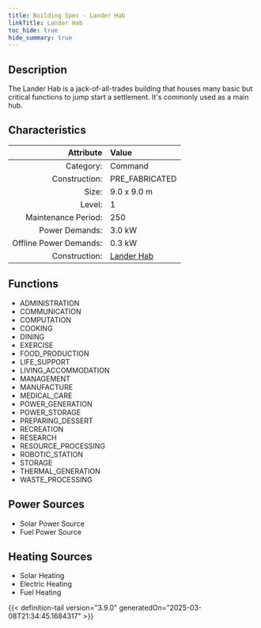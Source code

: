 ```yaml
---
title: Building Spec - Lander Hab
linkTitle: Lander Hab
toc_hide: true
hide_summary: true
---
```

<!-- This is generated by the MarsSim HelpGenertor, do not edit. -->

## Description
The Lander Hab is a jack-of-all-trades building that houses many basic but critical functions to jump start a settlement. It&#39;s commonly used as a main hub.

## Characteristics

| Attribute      | Value |
|--------:|:------|
|Category:|Command|
|Construction:|PRE_FABRICATED|
|Size:|9.0 x 9.0 m|
|Level:|1|
|Maintenance Period:|250|
|Power Demands:|3.0 kW|
|Offline Power Demands:|0.3 kW|
|Construction:|[Lander Hab](/docs/definitions/construction/lander-hab)|

## Functions
      
- ADMINISTRATION
- COMMUNICATION
- COMPUTATION
- COOKING
- DINING
- EXERCISE
- FOOD_PRODUCTION
- LIFE_SUPPORT
- LIVING_ACCOMMODATION
- MANAGEMENT
- MANUFACTURE
- MEDICAL_CARE
- POWER_GENERATION
- POWER_STORAGE
- PREPARING_DESSERT
- RECREATION
- RESEARCH
- RESOURCE_PROCESSING
- ROBOTIC_STATION
- STORAGE
- THERMAL_GENERATION
- WASTE_PROCESSING


## Power Sources
      
- Solar Power Source
- Fuel Power Source

## Heating Sources

- Solar Heating
- Electric Heating
- Fuel Heating


{{< definition-tail version="3.9.0" generatedOn="2025-03-08T21:34:45.1684317" >}}

